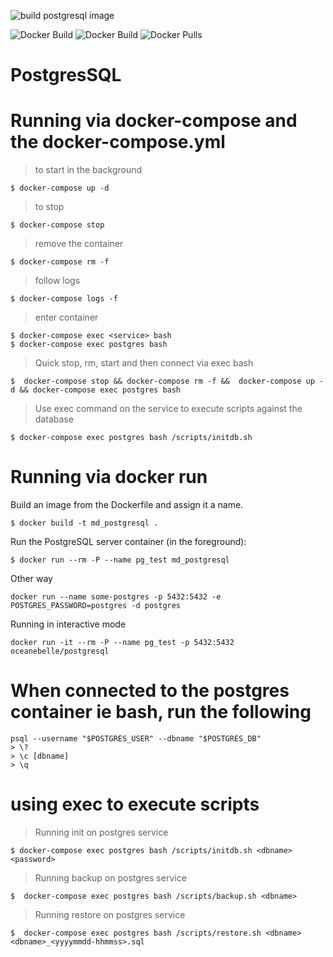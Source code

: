 ![build postgresql image](https://github.com/oceanebelle/docker/workflows/build%20postgresql%20image/badge.svg)

![Docker Build](https://img.shields.io/docker/cloud/automated/oceanebelle/postgresql)
![Docker Build](https://img.shields.io/docker/cloud/build/oceanebelle/postgresql)
![Docker Pulls](https://img.shields.io/docker/pulls/oceanebelle/postgresql)


# PostgresSQL

# Running via docker-compose and the docker-compose.yml

> to start in the background
```
$ docker-compose up -d
```

> to stop 
```
$ docker-compose stop
```

> remove the container
```
$ docker-compose rm -f
```
> follow logs
```
$ docker-compose logs -f
```

> enter container
```
$ docker-compose exec <service> bash
$ docker-compose exec postgres bash
```

> Quick stop, rm, start and then connect via exec bash
```
$  docker-compose stop && docker-compose rm -f &&  docker-compose up -d && docker-compose exec postgres bash
```

> Use exec command on the service to execute scripts against the database
```
$ docker-compose exec postgres bash /scripts/initdb.sh
```


# Running via docker run
Build an image from the Dockerfile and assign it a name.
```
$ docker build -t md_postgresql .
```

Run the PostgreSQL server container (in the foreground):
```
$ docker run --rm -P --name pg_test md_postgresql
```

Other way
```
docker run --name some-postgres -p 5432:5432 -e POSTGRES_PASSWORD=postgres -d postgres
```

Running in interactive mode
```
docker run -it --rm -P --name pg_test -p 5432:5432 oceanebelle/postgresql
```

# When connected to the postgres container ie bash, run the following
```
psql --username "$POSTGRES_USER" --dbname "$POSTGRES_DB"
> \?
> \c [dbname]
> \q
```

# using exec to execute scripts

> Running init on postgres service
```
$ docker-compose exec postgres bash /scripts/initdb.sh <dbname> <password>
```
> Running backup on postgres service
```
$  docker-compose exec postgres bash /scripts/backup.sh <dbname>
```
> Running restore on postgres service
```
$  docker-compose exec postgres bash /scripts/restore.sh <dbname> <dbname>_<yyyymmdd-hhmmss>.sql
```
